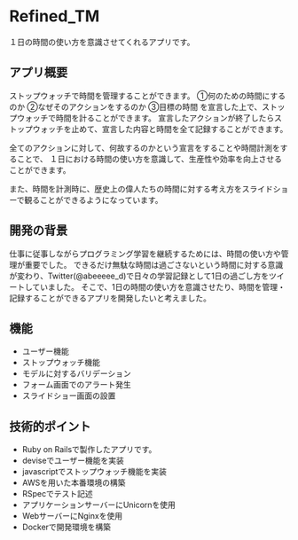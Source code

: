 # Refined_TM
１日の時間の使い方を意識させてくれるアプリです。

## アプリ概要
ストップウォッチで時間を管理することができます。
①何のための時間にするのか ②なぜそのアクションをするのか ③目標の時間
を宣言した上で、ストップウォッチで時間を計ることができます。
宣言したアクションが終了したらストップウォッチを止めて、宣言した内容と時間を全て記録することができます。

全てのアクションに対して、何故するのかという宣言をすることや時間計測をすることで、
１日における時間の使い方を意識して、生産性や効率を向上させることができます。

また、時間を計測時に、歴史上の偉人たちの時間に対する考え方をスライドショーで観ることができるようになっています。

## 開発の背景
仕事に従事しながらプログラミング学習を継続するためには、時間の使い方や管理が重要でした。
できるだけ無駄な時間は過ごさないという時間に対する意識が変わり、Twitter(@abeeeee_d)で日々の学習記録として1日の過ごし方をツイートしていました。
そこで、1日の時間の使い方を意識させたり、時間を管理・記録することができるアプリを開発したいと考えました。

## 機能
- ユーザー機能
- ストップウォッチ機能
- モデルに対するバリデーション
- フォーム画面でのアラート発生
- スライドショー画面の設置

## 技術的ポイント
- Ruby on Railsで製作したアプリです。
- deviseでユーザー機能を実装
- javascriptでストップウォッチ機能を実装
- AWSを用いた本番環境の構築
- RSpecでテスト記述
- アプリケーションサーバーにUnicornを使用
- WebサーバーにNginxを使用
- Dockerで開発環境を構築
